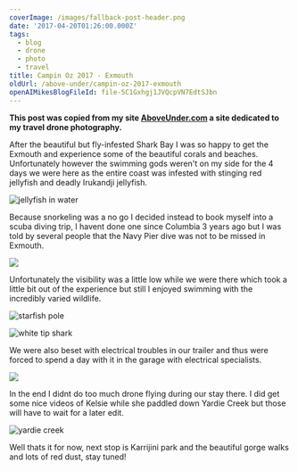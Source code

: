 ```yaml
---
coverImage: /images/fallback-post-header.png
date: '2017-04-20T01:26:00.000Z'
tags:
  - blog
  - drone
  - photo
  - travel
title: Campin Oz 2017 - Exmouth
oldUrl: /above-under/campin-oz-2017-exmouth
openAIMikesBlogFileId: file-5C1Gxhgj1JVQcpVN7EdtSJbn
---
```


**This post was copied from my site [AboveUnder.com](https://aboveunder.com) a site dedicated to my travel drone photography.**

After the beautiful but fly-infested Shark Bay I was so happy to get the Exmouth and experience some of the beautiful corals and beaches. Unfortunately however the swimming gods weren't on my side for the 4 days we were here as the entire coast was infested with stinging red jellyfish and deadly Irukandji jellyfish.

<!-- more -->

![jellyfish in water](//cdn.shopify.com/s/files/1/1830/7597/files/YDXJ0260_1024x1024.jpg?v=1492650703)

Because snorkeling was a no go I decided instead to book myself into a scuba diving trip, I havent done one since Columbia 3 years ago but I was told by several people that the Navy Pier dive was not to be missed in Exmouth.

![](//cdn.shopify.com/s/files/1/1830/7597/files/YDXJ0340_1024x1024.jpg?v=1492651257)

Unfortunately the visibility was a little low while we were there which took a little bit out of the experience but still I enjoyed swimming with the incredibly varied wildlife.

![starfish pole](//cdn.shopify.com/s/files/1/1830/7597/files/YDXJ0285_1024x1024.jpg?v=1492651337)

![white tip shark](//cdn.shopify.com/s/files/1/1830/7597/files/YDXJ0300_1024x1024.jpg?v=1492651376)

We were also beset with electrical troubles in our trailer and thus were forced to spend a day with it in the garage with electrical specialists.

![](//cdn.shopify.com/s/files/1/1830/7597/files/IMG_7422_1024x1024.JPG?v=1492651040)

In the end I didnt do too much drone flying during our stay there. I did get some nice videos of Kelsie while she paddled down Yardie Creek but those will have to wait for a later edit.

![yardie creek](//cdn.shopify.com/s/files/1/1830/7597/files/DJI_0521_1024x1024.jpg?v=1492651459)

Well thats it for now, next stop is Karrijini park and the beautiful gorge walks and lots of red dust, stay tuned!
